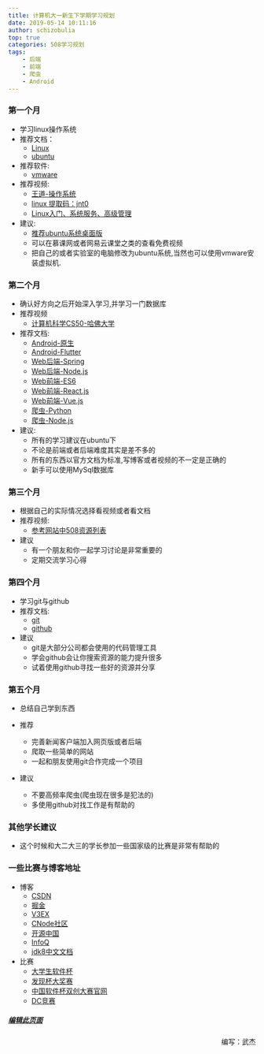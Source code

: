 ```yaml
---
title: 计算机大一新生下学期学习规划
date: 2019-05-14 10:11:16
author: schizobulia
top: true
categories: 508学习规划
tags: 
    - 后端
    - 前端
    - 爬虫
    - Android
---
```


### 第一个月
- 学习linux操作系统
- 推荐文档：
    - [Linux](https://www.runoob.com/linux/linux-tutorial.html)
    - [ubuntu](https://baike.baidu.com/item/ubuntu%E7%B3%BB%E7%BB%9F/181855)
- 推荐软件:
    - [vmware](https://www.vmware.com/cn.html)
- 推荐视频:
    - [王道-操作系统](https://www.bilibili.com/video/av44741175)
    - [linux 提取码：jnt0 ](https://pan.baidu.com/s/1jUbF89pASPQ9QZytoLi83g)
    - [Linux入门、系统服务、高级管理](https://www.bilibili.com/video/av49451932?t=152)
- 建议: 
    - [推荐ubuntu系统桌面版](http://releases.ubuntu.com/bionic/)
    - 可以在慕课网或者网易云课堂之类的查看免费视频
    - 把自己的或者实验室的电脑修改为ubuntu系统,当然也可以使用vmware安装虚拟机.

### 第二个月
- 确认好方向之后开始深入学习,并学习一门数据库
- 推荐视频
    - [计算机科学CS50-哈佛大学](https://www.bilibili.com/video/av50186576/?redirectFrom=h5)
- 推荐文档:
    - [Android-原生](https://developer.android.google.cn/training/basics/firstapp/)
    - [Android-Flutter](https://flutterchina.club/)
    - [Web后端-Spring](https://spring.io/)
    - [Web后端-Node.js](http://nqdeng.github.io/7-days-nodejs/)
    - [Web前端-ES6](http://es6.ruanyifeng.com/)
    - [Web前端-React.js](https://reactjs.org.cn/)
    - [Web前端-Vue.js](https://cn.vuejs.org/)
    - [爬虫-Python](http://www.scrapyd.cn/)
    - [爬虫-Node.js](https://zhaoqize.github.io/puppeteer-api-zh_CN/#/?id=%E6%A6%82%E8%BF%B0)
- 建议: 
    - 所有的学习建议在ubuntu下
    - 不论是前端或者后端难度其实是差不多的
    - 所有的东西以官方文档为标准,写博客或者视频的不一定是正确的
    - 新手可以使用MySql数据库

### 第三个月
- 根据自己的实际情况选择看视频或者看文档
- 推荐视频:
    - [参考网站中508资源列表](https://508laboratory.github.io/2019/05/17/508%E5%AD%A6%E4%B9%A0%E8%A7%84%E5%88%92/%E5%AD%A6%E4%B9%A0%E8%B5%84%E6%BA%90/)
- 建议
    - 有一个朋友和你一起学习讨论是非常重要的
    - 定期交流学习心得

### 第四个月
- 学习git与github
- 推荐文档:
    - [git](https://www.liaoxuefeng.com/wiki/896043488029600)
    - [github](https://blog.csdn.net/xingkaifan/article/details/81105352)
- 建议
    - git是大部分公司都会使用的代码管理工具
    - 学会github会让你搜索资源的能力提升很多
    - 试着使用github寻找一些好的资源并分享

### 第五个月
- 总结自己学到东西
- 推荐
    - 完善新闻客户端加入网页版或者后端
    - 爬取一些简单的网站
    - 一起和朋友使用git合作完成一个项目

- 建议
    - 不要高频率爬虫(爬虫现在很多是犯法的)
    - 多使用github对找工作是有帮助的

### 其他学长建议
- 这个时候和大二大三的学长参加一些国家级的比赛是非常有帮助的


### 一些比赛与博客地址
- 博客
    - [CSDN](http://www.cnsoftbei.com/)
    - [掘金](https://juejin.im)
    - [V3EX](https://www.v2ex.com/)
    - [CNode社区](https://cnodejs.org/)
    - [开源中国](https://www.oschina.net/)
    - [InfoQ](https://www.infoq.cn/)
    - [jdk8中文文档](http://blog.fondme.cn/apidoc/jdk-1.8-youdao/)
- 比赛
    - [大学生软件杯](http://www.cnsoftbei.com/)
    - [发现杯大奖赛](http://www.dajiangsai.org/)
    - [中国软件杯双创大赛官网](http://cxcy.cnsoftbei.com/)
    - [DC竞赛](https://www.pkbigdata.com/common/cmptIndex.html)

##### [编辑此页面](https://github.com/508laboratory/WebsiteCode/tree/master/source/_posts/508学习规划/大一下学期.md)

<p align="right">编写：武杰</p>